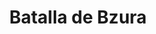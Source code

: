 ﻿---
title: "Batalla de Bzura"
permalink: periodes_985.html
layout: periode
dataInici: 1939-09-09
dataFi: 1939-09-10
sidebar: periodes
pares:
  - 823:
    title: "Invasión de Polonia"
    dataInici: "(1939-09-01)"
    dataFi: "(1939-10-06)"

fills:
jocsPrincipals:
  - title: "Bzura 1939"
    bggId: 26292
    dataInici: 
    dataFi: 

jocsEscenaris:
jocsEpoca:
jocsEpocaEscenaris:
---
